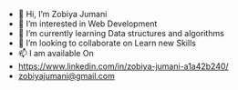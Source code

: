 - 👋 Hi, I’m Zobiya Jumani
- 👀 I’m interested in Web Development
- 🌱 I’m currently learning Data structures and algorithms
- 💞️ I’m looking to collaborate on Learn new Skills
- 📫  I am available On 
- https://www.linkedin.com/in/zobiya-jumani-a1a42b240/
- zobiyajumani@gmail.com

